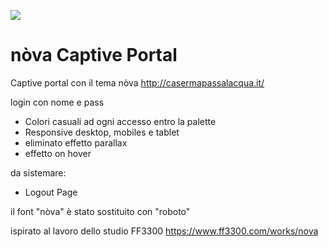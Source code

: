 ![](https://media.giphy.com/media/UqNKrEKkOWmkWT05I6/giphy.gif)

nòva Captive Portal
=============

Captive portal con il tema nòva
http://casermapassalacqua.it/

login con nome e pass

* Colori casuali ad ogni accesso entro la palette
* Responsive desktop, mobiles e tablet
* eliminato effetto parallax
* effetto on hover

da sistemare:
* Logout Page

il font "nòva" è stato sostituito con "roboto"




ispirato al lavoro dello studio FF3300 https://www.ff3300.com/works/nova
